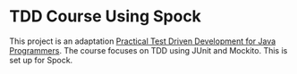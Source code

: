 # TDD Course Using Spock

This project is an adaptation [Practical Test Driven Development for Java Programmers](https://www.udemy.com/course/practical-test-driven-development-for-java-programmers/).  The course
focuses on TDD using JUnit and Mockito.  This is set up for Spock.
